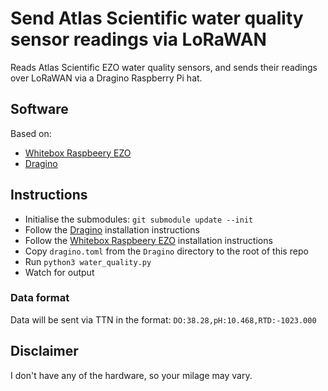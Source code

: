 # Send Atlas Scientific water quality sensor readings via LoRaWAN

Reads Atlas Scientific EZO water quality sensors, and sends their readings over LoRaWAN via a Dragino Raspberry Pi hat.

## Software

Based on:

* [Whitebox Raspbeery EZO](https://github.com/whitebox-labs/whitebox-raspberry-ezo)
* [Dragino](https://github.com/BNNorman/dragino-1)

## Instructions

* Initialise the submodules: `git submodule update --init`
* Follow the [Dragino](https://github.com/BNNorman/dragino-1#installation-compute-nodes-version) installation instructions
* Follow the [Whitebox Raspbeery EZO](https://github.com/whitebox-labs/whitebox-raspberry-ezo#i2c-mode) installation instructions
* Copy `dragino.toml` from the `Dragino` directory to the root of this repo
* Run `python3 water_quality.py`
* Watch for output

### Data format

Data will be sent via TTN in the format: `DO:38.28,pH:10.468,RTD:-1023.000`

## Disclaimer

I don't have any of the hardware, so your milage may vary.
